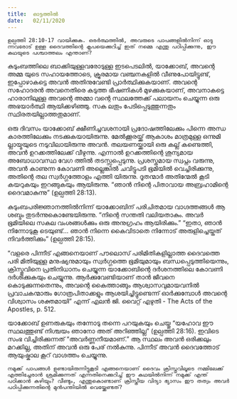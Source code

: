 ```yaml
---
title:  ഓട്ടത്തിൽ
date:   02/11/2020
---
```


`ഉല്പത്തി 28:10-17 വായിക്കുക. ഒരർത്ഥത്തിൽ, അവരുടെ പാപങ്ങളിൽനിന്ന് ഓടു ന്നവരോട് ഉള്ള ദൈവത്തിന്റെ കൃപയെക്കുറിച്ച് ഇത് നമ്മെ എന്തു പഠിപ്പിക്കുന്നു, ഈ കഥയുടെ പശ്ചാത്തലം എന്താണ്?`

കുടുംബത്തിലെ ബാക്കിയുള്ളവരോടുള്ള ഇടപെടലിൽ, യാക്കോബ്, അവന്റെ അമ്മ യുടെ സഹായത്തോടെ, ക്രൂരമായ വഞ്ചനകളിൽ വീണുപോയിട്ടുണ്ട്, ഇപ്പോഴാകട്ടെ അവൻ അതിനുവേണ്ടി പ്രാർത്ഥിക്കുകയാണ്. അവന്റെ സഹോദരൻ അവനെതിരെ കടുത്ത ഭീഷണികൾ മുഴക്കുകയാണ്, അവനാകട്ടെ ഹാരാനിലുള്ള അവന്റെ അമ്മാ വന്റെ സ്ഥലത്തേക്ക് പലായനം ചെയ്യുന്ന ഒരു അഭയാർത്ഥി ആയിക്കഴിഞ്ഞു. സക ലതും പേടിപ്പെടുത്തുന്നതും സ്ഥിരതയില്ലാത്തതുമാണ്.

ഒരു ദിവസം യാക്കോബ് ക്ഷീണിച്ചവശനായി പ്രദോഷത്തിലേക്കും പിന്നെ അന്ധ കാരത്തിലേക്കും നടക്കുകയായിരുന്നു. മേൽക്കൂരയ്ക്ക് ആകാശം മാത്രമുള്ള ഒന്നുമി ല്ലായ്മയുടെ നടുവിലായിരുന്നു അവൻ. തലയണയ്ക്കായി ഒരു കല്ല് കണ്ടെത്തി, അവൻ ഉറക്കത്തിലേക്ക് വീഴുന്നു. എന്നാൽ ഉറക്കത്തിന്റെ ശൂന്യമായ അബോധാവസ്ഥ വേഗ ത്തിൽ തടസ്സപ്പെടുന്നു. പ്രശസ്തമായ സ്വപ്നം വരുന്നു, അവൻ കാണുന്ന കോവണി അല്ലെങ്കിൽ ചവിട്ടുപടി ഭൂമിയിൽ വെച്ചിരിക്കുന്നു, അതിന്റെ തല സ്വർഗ്ഗത്തോളം എത്തി യിരുന്നു. ദൂതന്മാർ അതിന്മേൽ കൂടി കയറുകയും ഇറങ്ങുകയും ആയിരുന്നു. “ഞാൻ നിന്റെ പിതാവായ അബ്രഹാമിന്റെ ദൈവമാകുന്നു” (ഉല്പത്തി 28:13).

കുടുംബപരിജ്ഞാനത്തിൽനിന്ന് യാക്കോബിന് പരിചിതമായ വാഗ്ദത്തങ്ങൾ ആ ശബ്ദം തുടർന്നുകൊണ്ടേയിരുന്നു. “നിന്റെ സന്തതി വലിയതാകും. അവർ ഭൂമിയിലെ സകല വംശങ്ങൾക്കും ഒരു അനുഗ്രഹം ആയിരിക്കും.” “ഇതാ, ഞാൻ നിന്നോടുകൂ ടെയുണ്ട്... ഞാൻ നിന്നെ കൈവിടാതെ നിന്നോട് അരുളിച്ചെയ്തത് നിവർത്തിക്കും” (ഉല്പത്തി 28:15).

“വളരെ പിന്നീട് എങ്ങനെയാണ് പൗലൊസ് പരിമിതികളില്ലാത്ത ദൈവത്തെ പരി മിതിയുള്ള മനുഷ്യനുമായും സ്വർഗ്ഗത്തെ ഭൂമിയുമായും ബന്ധപ്പെടുത്തിയെന്നും, ക്രിസ്തുവിനെ പ്രതിനിധാനം ചെയ്യുന്ന യാക്കോബിന്റെ ദർശനത്തിലെ കോവണി ദർശിക്കുകയും ചെയ്യുന്നു. ആർക്കുവേണ്ടിയാണ് താൻ ജീവനെ കൊടുക്കുന്നതെന്നും, അവന്റെ കൈത്താങ്ങും ആശ്വാസവുമായവനിൽ പ്രവാചകന്മാരും ഗോത്രപിതാക്കളും ആശയിച്ചിട്ടുണ്ടെന്ന് ഓർക്കുമ്പോൾ അവന്റെ വിശ്വാസം ശക്തമായി” എന്ന് എലൻ ജി. വൈറ്റ് എഴുതി - The Acts of the Apostles, p. 512.

യാക്കോബ് ഉണരുകയും തന്നോടു തന്നെ പറയുകയും ചെയ്തു “യഹോവ ഈ സ്ഥലത്തുണ്ട് നിശ്ചയം ഞാനോ അത് അറിഞ്ഞില്ല” (ഉല്പത്തി 28:16). ഇവിടെ സംഭ വിച്ചിരിക്കുന്നത് “അവർണ്ണനീയമാണ്.” ആ സ്ഥലം അവൻ ഒരിക്കലും മറക്കില്ല, അതിന് അവൻ ഒരു പേര് നൽകുന്നു. പിന്നീട് അവൻ ദൈവത്തോട് ആയുഷ്കാല കൂറ് വാഗ്ദത്തം ചെയ്യുന്നു.

`നമുക്ക് പാപങ്ങൾ ഉണ്ടായിരുന്നിട്ടുകൂടി എങ്ങനെയാണ് ദൈവം ക്രിസ്തുവിലൂടെ നമ്മിലേക്ക് എത്തിച്ചേരാൻ ശ്രമിക്കുന്നത് എന്നതിനെക്കുറിച്ച് ഈ കഥയിൽനിന്ന് നമുക്ക് എന്ത് പഠിക്കാൻ കഴിയും? വീണ്ടും, എന്തുകൊണ്ടാണ് ക്രിസ്തീയ വിദ്യാ ഭ്യാസം ഈ തത്വം അവർ പഠിപ്പിക്കുന്നതിന്റെ മുൻപന്തിയിൽ വെയ്ക്കേണ്ടത്?`